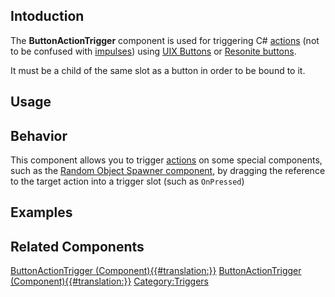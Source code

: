 <languages></languages> <translate>

## Intoduction

The **ButtonActionTrigger** component is used for triggering C#
[actions](:Category:Types:Action "wikilink") (not to be confused with
[impulses](:Category:Types:Impulse "wikilink")) using [UIX
Buttons](Button_(Component) "wikilink") or [Resonite
buttons](ResoniteButton_(Component) "wikilink").

It must be a child of the same slot as a button in order to be bound to
it.

## Usage

## Behavior

This component allows you to trigger
[actions](:Category:Types:Action "wikilink") on some special components,
such as the [Random Object Spawner
component](RandomObjectSpawner_(Component) "wikilink"), by dragging the
reference to the target action into a trigger slot (such as `OnPressed`)

## Examples

## Related Components

</translate>

[ButtonActionTrigger
(Component){{#translation:}}](Category:Components{{#translation:}} "wikilink")
[ButtonActionTrigger
(Component){{#translation:}}](Category:Components:Common_UI:Button_Interactions{{#translation:}} "wikilink")
[Category:Triggers](Category:Triggers "wikilink")